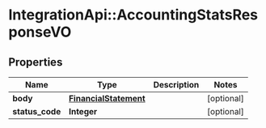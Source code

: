 # IntegrationApi::AccountingStatsResponseVO

## Properties
Name | Type | Description | Notes
------------ | ------------- | ------------- | -------------
**body** | [**FinancialStatement**](FinancialStatement.md) |  | [optional] 
**status_code** | **Integer** |  | [optional] 


